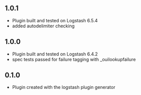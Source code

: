 ## 1.0.1
  - Plugin built and tested on Logstash 6.5.4
  - added autodelimiter checking
## 1.0.0
  - Plugin built and tested on Logstash 6.4.2
  - spec tests passed for failure tagging with _ouilookupfailure

## 0.1.0
  - Plugin created with the logstash plugin generator
